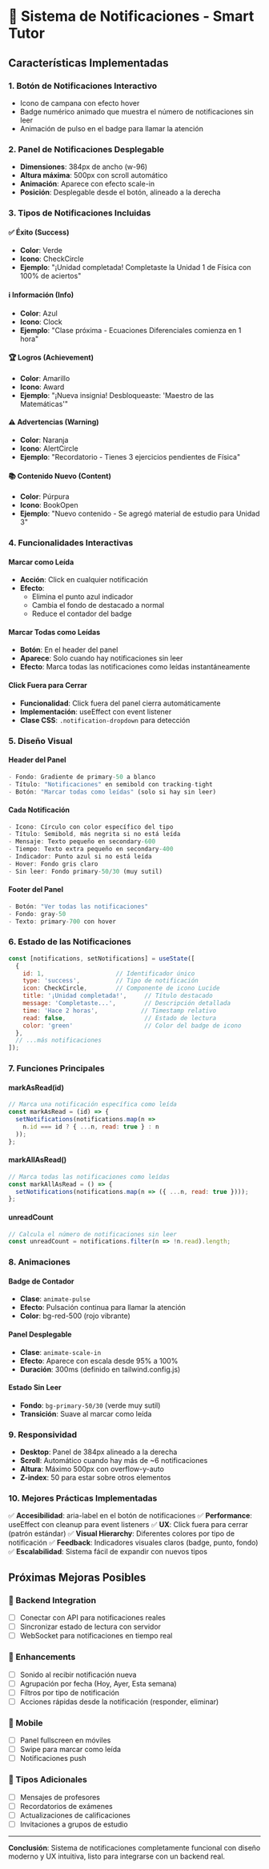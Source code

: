 # 🔔 Sistema de Notificaciones - Smart Tutor

## Características Implementadas

### 1. **Botón de Notificaciones Interactivo**
- Icono de campana con efecto hover
- Badge numérico animado que muestra el número de notificaciones sin leer
- Animación de pulso en el badge para llamar la atención

### 2. **Panel de Notificaciones Desplegable**
- **Dimensiones**: 384px de ancho (w-96)
- **Altura máxima**: 500px con scroll automático
- **Animación**: Aparece con efecto scale-in
- **Posición**: Desplegable desde el botón, alineado a la derecha

### 3. **Tipos de Notificaciones Incluidas**

#### ✅ Éxito (Success)
- **Color**: Verde
- **Icono**: CheckCircle
- **Ejemplo**: "¡Unidad completada! Completaste la Unidad 1 de Física con 100% de aciertos"

#### ℹ️ Información (Info)
- **Color**: Azul
- **Icono**: Clock
- **Ejemplo**: "Clase próxima - Ecuaciones Diferenciales comienza en 1 hora"

#### 🏆 Logros (Achievement)
- **Color**: Amarillo
- **Icono**: Award
- **Ejemplo**: "¡Nueva insignia! Desbloqueaste: 'Maestro de las Matemáticas'"

#### ⚠️ Advertencias (Warning)
- **Color**: Naranja
- **Icono**: AlertCircle
- **Ejemplo**: "Recordatorio - Tienes 3 ejercicios pendientes de Física"

#### 📚 Contenido Nuevo (Content)
- **Color**: Púrpura
- **Icono**: BookOpen
- **Ejemplo**: "Nuevo contenido - Se agregó material de estudio para Unidad 3"

### 4. **Funcionalidades Interactivas**

#### Marcar como Leída
- **Acción**: Click en cualquier notificación
- **Efecto**: 
  - Elimina el punto azul indicador
  - Cambia el fondo de destacado a normal
  - Reduce el contador del badge

#### Marcar Todas como Leídas
- **Botón**: En el header del panel
- **Aparece**: Solo cuando hay notificaciones sin leer
- **Efecto**: Marca todas las notificaciones como leídas instantáneamente

#### Click Fuera para Cerrar
- **Funcionalidad**: Click fuera del panel cierra automáticamente
- **Implementación**: useEffect con event listener
- **Clase CSS**: `.notification-dropdown` para detección

### 5. **Diseño Visual**

#### Header del Panel
```jsx
- Fondo: Gradiente de primary-50 a blanco
- Título: "Notificaciones" en semibold con tracking-tight
- Botón: "Marcar todas como leídas" (solo si hay sin leer)
```

#### Cada Notificación
```jsx
- Icono: Círculo con color específico del tipo
- Título: Semibold, más negrita si no está leída
- Mensaje: Texto pequeño en secondary-600
- Tiempo: Texto extra pequeño en secondary-400
- Indicador: Punto azul si no está leída
- Hover: Fondo gris claro
- Sin leer: Fondo primary-50/30 (muy sutil)
```

#### Footer del Panel
```jsx
- Botón: "Ver todas las notificaciones"
- Fondo: gray-50
- Texto: primary-700 con hover
```

### 6. **Estado de las Notificaciones**

```javascript
const [notifications, setNotifications] = useState([
  {
    id: 1,                    // Identificador único
    type: 'success',          // Tipo de notificación
    icon: CheckCircle,        // Componente de icono Lucide
    title: '¡Unidad completada!',     // Título destacado
    message: 'Completaste...',        // Descripción detallada
    time: 'Hace 2 horas',            // Timestamp relativo
    read: false,                      // Estado de lectura
    color: 'green'                    // Color del badge de icono
  },
  // ...más notificaciones
]);
```

### 7. **Funciones Principales**

#### markAsRead(id)
```javascript
// Marca una notificación específica como leída
const markAsRead = (id) => {
  setNotifications(notifications.map(n => 
    n.id === id ? { ...n, read: true } : n
  ));
};
```

#### markAllAsRead()
```javascript
// Marca todas las notificaciones como leídas
const markAllAsRead = () => {
  setNotifications(notifications.map(n => ({ ...n, read: true })));
};
```

#### unreadCount
```javascript
// Calcula el número de notificaciones sin leer
const unreadCount = notifications.filter(n => !n.read).length;
```

### 8. **Animaciones**

#### Badge de Contador
- **Clase**: `animate-pulse`
- **Efecto**: Pulsación continua para llamar la atención
- **Color**: bg-red-500 (rojo vibrante)

#### Panel Desplegable
- **Clase**: `animate-scale-in`
- **Efecto**: Aparece con escala desde 95% a 100%
- **Duración**: 300ms (definido en tailwind.config.js)

#### Estado Sin Leer
- **Fondo**: `bg-primary-50/30` (verde muy sutil)
- **Transición**: Suave al marcar como leída

### 9. **Responsividad**

- **Desktop**: Panel de 384px alineado a la derecha
- **Scroll**: Automático cuando hay más de ~6 notificaciones
- **Altura**: Máximo 500px con overflow-y-auto
- **Z-index**: 50 para estar sobre otros elementos

### 10. **Mejores Prácticas Implementadas**

✅ **Accesibilidad**: aria-label en el botón de notificaciones
✅ **Performance**: useEffect con cleanup para event listeners
✅ **UX**: Click fuera para cerrar (patrón estándar)
✅ **Visual Hierarchy**: Diferentes colores por tipo de notificación
✅ **Feedback**: Indicadores visuales claros (badge, punto, fondo)
✅ **Escalabilidad**: Sistema fácil de expandir con nuevos tipos

## Próximas Mejoras Posibles

### 🔄 Backend Integration
- [ ] Conectar con API para notificaciones reales
- [ ] Sincronizar estado de lectura con servidor
- [ ] WebSocket para notificaciones en tiempo real

### 🎨 Enhancements
- [ ] Sonido al recibir notificación nueva
- [ ] Agrupación por fecha (Hoy, Ayer, Esta semana)
- [ ] Filtros por tipo de notificación
- [ ] Acciones rápidas desde la notificación (responder, eliminar)

### 📱 Mobile
- [ ] Panel fullscreen en móviles
- [ ] Swipe para marcar como leída
- [ ] Notificaciones push

### 🔔 Tipos Adicionales
- [ ] Mensajes de profesores
- [ ] Recordatorios de exámenes
- [ ] Actualizaciones de calificaciones
- [ ] Invitaciones a grupos de estudio

---

**Conclusión**: Sistema de notificaciones completamente funcional con diseño moderno y UX intuitiva, listo para integrarse con un backend real.
